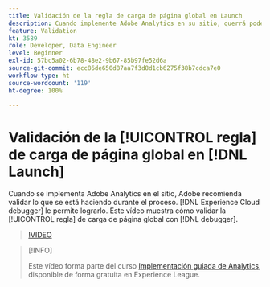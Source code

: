 ```yaml
---
title: Validación de la regla de carga de página global en Launch
description: Cuando implemente Adobe Analytics en su sitio, querrá poder validar lo que está haciendo durante el proceso. Experience Cloud Debugger al rescate. Este vídeo muestra cómo validar la regla de carga de página global con el depurador.
feature: Validation
kt: 3589
role: Developer, Data Engineer
level: Beginner
exl-id: 57bc5a02-6b78-48e2-9b67-85b97fe52d6a
source-git-commit: ecc86de650d87aa7f3d8d1cb6275f38b7cdca7e0
workflow-type: ht
source-wordcount: '119'
ht-degree: 100%

---
```


# Validación de la [!UICONTROL regla] de carga de página global en [!DNL Launch]

Cuando se implementa Adobe Analytics en el sitio, Adobe recomienda validar lo que se está haciendo durante el proceso. [!DNL Experience Cloud debugger] le permite lograrlo. Este vídeo muestra cómo validar la [!UICONTROL regla] de carga de página global con [!DNL debugger].

>[!VIDEO](https://video.tv.adobe.com/v/28776/?quality=12&learn=on)

>[!INFO]
>
> Este vídeo forma parte del curso [Implementación guiada de Analytics](https://experienceleague.adobe.com/?recommended=Analytics-D-1-2019.1), disponible de forma gratuita en Experience League.